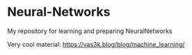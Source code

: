 # Neural-Networks
 My repository for learning and preparing NeuralNetworks

Very cool material: https://vas3k.blog/blog/machine_learning/
